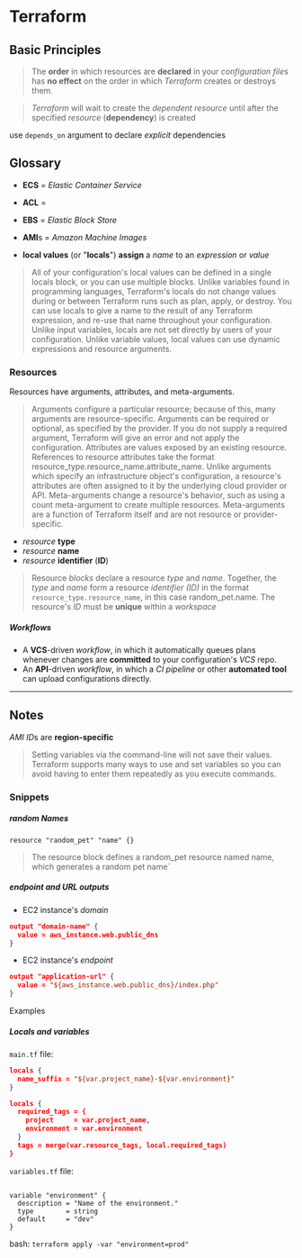 # Terraform

## Basic Principles

> The **order** in which resources are **declared** in your *configuration file*s has **no effect** on the order in which *Terraform* creates or destroys them.

> *Terraform* will wait to create the *dependent* *resource* until after the specified *resource* (**dependency**) is created

use `depends_on` argument to declare *explicit* dependencies

## Glossary

+ **ECS** = *Elastic Container Service*
+ **ACL** = 
+ **EBS** = *Elastic Block Store*
+ **AMI**s = *Amazon Machine Images*

+ **local values** (or "**locals**") **assign** a *name* to an *expression* or *value*

> All of your configuration's local values can be defined in a single locals block, or you can use multiple blocks.
> Unlike variables found in programming languages, Terraform's locals do not change values during or between Terraform runs such as plan, apply, or destroy. You can use locals to give a name to the result of any Terraform expression, and re-use that name throughout your configuration. Unlike input variables, locals are not set directly by users of your configuration.
> Unlike variable values, local values can use dynamic expressions and resource arguments.

### Resources

Resources have arguments, attributes, and meta-arguments.

> Arguments configure a particular resource; because of this, many arguments are resource-specific. Arguments can be required or optional, as specified by the provider. If you do not supply a required argument, Terraform will give an error and not apply the configuration.
> Attributes are values exposed by an existing resource. References to resource attributes take the format resource_type.resource_name.attribute_name. Unlike arguments which specify an infrastructure object's configuration, a resource's attributes are often assigned to it by the underlying cloud provider or API.
> Meta-arguments change a resource's behavior, such as using a count meta-argument to create multiple resources. Meta-arguments are a function of Terraform itself and are not resource or provider-specific.

+ *resource* **type** 
+ *resource* **name**
+ *resource* **identifier** (**ID**)
> Resource *blocks* declare a resource *type* and *name*. Together, the *type* and *name* form a resource *identifier (ID)* in the format `resource_type.resource_name`, in this case random_pet.name. The resource's *ID* must be **unique** within a *workspace*


##### Workflows
+ A **VCS**-driven *workflow*, in which it automatically queues plans whenever changes are **committed** to your configuration's *VCS* repo.
+ An **API**-driven *workflow*, in which a *CI pipeline* or other **automated tool** can upload configurations directly.

---
## Notes
*AMI ID*s are **region-specific**

> Setting variables via the command-line will not save their values. Terraform supports many ways to use and set variables so you can avoid having to enter them repeatedly as you execute commands.

### Snippets

##### random Names

`resource "random_pet" "name" {}`

> The resource block defines a random_pet resource named name, which generates a random pet name`

##### endpoint and URL outputs

+ EC2 instance's *domain* 
```json
output "domain-name" {
  value = aws_instance.web.public_dns
}
```
+ EC2 instance's *endpoint* 
```json
output "application-url" {
  value = "${aws_instance.web.public_dns}/index.php"
}
```

Examples

##### Locals and variables

`main.tf` file:
```json
locals {
  name_suffix = "${var.project_name}-${var.environment}"
}

locals {
  required_tags = {
    project     = var.project_name,
    environment = var.environment
  }
  tags = merge(var.resource_tags, local.required_tags)
}
```
`variables.tf` file:
```properties

variable "environment" {
  description = "Name of the environment."
  type        = string
  default     = "dev"
}
```

bash: `terraform apply -var "environment=prod"`